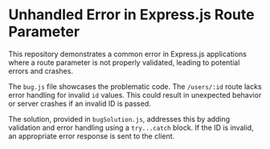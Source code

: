 # Unhandled Error in Express.js Route Parameter

This repository demonstrates a common error in Express.js applications where a route parameter is not properly validated, leading to potential errors and crashes.

The `bug.js` file showcases the problematic code.  The `/users/:id` route lacks error handling for invalid `id` values. This could result in unexpected behavior or server crashes if an invalid ID is passed.

The solution, provided in `bugSolution.js`, addresses this by adding validation and error handling using a `try...catch` block.  If the ID is invalid, an appropriate error response is sent to the client.
